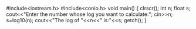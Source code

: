 #include<iostream.h>
#include<conio.h>
void main()
{
    clrscr();
    int n; float s;
    cout<<"Enter the number whose log you want to calculate:";
    cin>>n;
    s=log10(n);
    cout<<"The log of "<<n<<" is:"<<s;
    getch();
}
